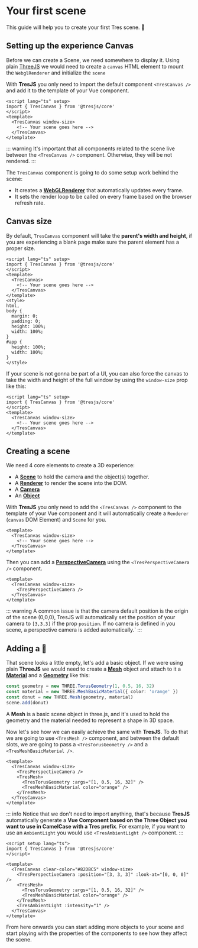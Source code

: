 # Your first scene

This guide will help you to create your first Tres scene. 🍩

<ClientOnly>
    <DonutExample style="aspect-ratio: 16/9; height: auto; margin: 2rem 0; border-radius: 8px; overflow:hidden;"/>
</ClientOnly>

## Setting up the experience Canvas

Before we can create a Scene, we need somewhere to display it. Using plain [ThreeJS](https://threejs.org/docs/index.html#manual/en/introduction/Creating-a-scene) we would need to create a `canvas` HTML element to mount the `WebglRenderer` and initialize the `scene`

With **TresJS** you only need to import the default component `<TresCanvas />` and add it to the template of your Vue component.

```vue
<script lang="ts" setup>
import { TresCanvas } from '@tresjs/core'
</script>
<template>
  <TresCanvas window-size>
    <!-- Your scene goes here -->
  </TresCanvas>
</template>
```

::: warning
It's important that all components related to the scene live between the `<TresCanvas />` component. Otherwise, they will be not rendered.
:::

The `TresCanvas` component is going to do some setup work behind the scene:

- It creates a [**WebGLRenderer**](https://threejs.org/docs/index.html?q=webglrend#api/en/renderers/WebGLRenderer) that automatically updates every frame.
- It sets the render loop to be called on every frame based on the browser refresh rate.

## Canvas size

By default, `TresCanvas` component will take the **parent's width and height**, if you are experiencing a blank page make sure the parent element has a proper size.

```vue
<script lang="ts" setup>
import { TresCanvas } from '@tresjs/core'
</script>
<template>
  <TresCanvas>
    <!-- Your scene goes here -->
  </TresCanvas>
</template>
<style>
html,
body {
  margin: 0;
  padding: 0;
  height: 100%;
  width: 100%;
}
#app {
  height: 100%;
  width: 100%;
}
</style>
```

If your scene is not gonna be part of a UI, you can also force the canvas to take the width and height of the full window by using the `window-size` prop like this:

```vue
<script lang="ts" setup>
import { TresCanvas } from '@tresjs/core'
</script>
<template>
  <TresCanvas window-size>
    <!-- Your scene goes here -->
  </TresCanvas>
</template>
```

## Creating a scene

We need 4 core elements to create a 3D experience:

- A [**Scene**](https://threejs.org/docs/index.html?q=scene#api/en/scenes/Scene) to hold the camera and the object(s) together.
- A [**Renderer**](https://threejs.org/docs/index.html?q=renderer#api/en/renderers/WebGLRenderer) to render the scene into the DOM.
- A [**Camera**](https://threejs.org/docs/index.html?q=camera#api/en/cameras/Camera)
- An [**Object**](https://threejs.org/docs/index.html?q=object#api/en/core/Object3D)

With **TresJS** you only need to add the `<TresCanvas />` component to the template of your Vue component and it will automatically create a `Renderer` (`canvas` DOM Element) and `Scene` for you.

```vue
<template>
  <TresCanvas window-size>
    <!-- Your scene goes here -->
  </TresCanvas>
</template>
```

Then you can add a [**PerspectiveCamera**](https://threejs.org/docs/index.html?q=perspectivecamera#api/en/cameras/PerspectiveCamera) using the `<TresPerspectiveCamera />` component.

```vue
<template>
  <TresCanvas window-size>
    <TresPerspectiveCamera />
  </TresCanvas>
</template>
```

::: warning
A common issue is that the camera default position is the origin of the scene (0,0,0), TresJS will automatically set the position of your camera to `[3,3,3]` if the prop `position`. If no camera is defined in you scene, a perspective camera is added automatically.`
:::

## Adding a 🍩

That scene looks a little empty, let's add a basic object. If we were using plain **ThreeJS** we would need to create a [**Mesh**](https://threejs.org/docs/index.html?q=mesh#api/en/objects/Mesh) object and attach to it a [**Material**](https://threejs.org/docs/index.html?q=material#api/en/materials/Material) and a [**Geometry**](https://threejs.org/docs/index.html?q=geometry#api/en/core/BufferGeometry) like this:

```ts
const geometry = new THREE.TorusGeometry(1, 0.5, 16, 32)
const material = new THREE.MeshBasicMaterial({ color: 'orange' })
const donut = new THREE.Mesh(geometry, material)
scene.add(donut)
```

A **Mesh** is a basic scene object in three.js, and it's used to hold the geometry and the material needed to represent a shape in 3D space.

Now let's see how we can easily achieve the same with **TresJS**. To do that we are going to use `<TresMesh />` component, and between the default slots, we are going to pass a `<TresTorusGeometry />` and a `<TresMeshBasicMaterial />`.

```vue
<template>
  <TresCanvas window-size>
    <TresPerspectiveCamera />
    <TresMesh>
      <TresTorusGeometry :args="[1, 0.5, 16, 32]" />
      <TresMeshBasicMaterial color="orange" />
    </TresMesh>
  </TresCanvas>
</template>
```

::: info
Notice that we don't need to import anything, that's because **TresJS** automatically generate a **Vue Component based on the Three Object you want to use in CamelCase with a Tres prefix**. For example, if you want to use an `AmbientLight` you would use `<TresAmbientLight />` component.
:::

<StackBlitzEmbed projectId="tresjs-first-scene" />

```vue
<script setup lang="ts">
import { TresCanvas } from '@tresjs/core'
</script>

<template>
  <TresCanvas clear-color="#82DBC5" window-size>
    <TresPerspectiveCamera :position="[3, 3, 3]" :look-at="[0, 0, 0]" />
    <TresMesh>
      <TresTorusGeometry :args="[1, 0.5, 16, 32]" />
      <TresMeshBasicMaterial color="orange" />
    </TresMesh>
    <TresAmbientLight :intensity="1" />
  </TresCanvas>
</template>
```

From here onwards you can start adding more objects to your scene and start playing with the properties of the components to see how they affect the scene.
